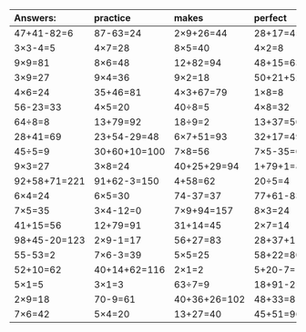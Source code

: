 | Answers: | practice | makes | perfect | ! |
| :--- | :--- | :--- | :--- | :--- |
| 47+41-82=6 | 87-63=24 | 2×9+26=44 | 28+17=45 | 4×3=12 | 
| 3×3-4=5 | 4×7=28 | 8×5=40 | 4×2=8 | 5×2=10 | 
| 9×9=81 | 8×6=48 | 12+82=94 | 48+15=63 | 7×9=63 | 
| 3×9=27 | 9×4=36 | 9×2=18 | 50+21+52=123 | 9×8+59=131 | 
| 4×6=24 | 35+46=81 | 4×3+67=79 | 1×8=8 | 47+17-57=7 | 
| 56-23=33 | 4×5=20 | 40÷8=5 | 4×8=32 | 16+14=30 | 
| 64÷8=8 | 13+79=92 | 18÷9=2 | 13+37=50 | 6×7=42 | 
| 28+41=69 | 23+54-29=48 | 6×7+51=93 | 32+17=49 | 2×8=16 | 
| 45÷5=9 | 30+60+10=100 | 7×8=56 | 7×5-35=0 | 48-45=3 | 
| 9×3=27 | 3×8=24 | 40+25+29=94 | 1+79+1=81 | 56÷7=8 | 
| 92+58+71=221 | 91+62-3=150 | 4+58=62 | 20÷5=4 | 58+28=86 | 
| 6×4=24 | 6×5=30 | 74-37=37 | 77+61-83=55 | 6×6=36 | 
| 7×5=35 | 3×4-12=0 | 7×9+94=157 | 8×3=24 | 35+49-3=81 | 
| 41+15=56 | 12+79=91 | 31+14=45 | 2×7=14 | 47+28=75 | 
| 98+45-20=123 | 2×9-1=17 | 56+27=83 | 28+37+11=76 | 7×3-7=14 | 
| 55-53=2 | 7×6-3=39 | 5×5=25 | 58+22=80 | 71+14-80=5 | 
| 52+10=62 | 40+14+62=116 | 2×1=2 | 5+20-7=18 | 24÷8=3 | 
| 5×1=5 | 3×1=3 | 63÷7=9 | 18+91-2=107 | 94-72=22 | 
| 2×9=18 | 70-9=61 | 40+36+26=102 | 48+33=81 | 45÷9=5 | 
| 7×6=42 | 5×4=20 | 13+27=40 | 45+51=96 | 46+20+60=126 | 
